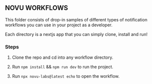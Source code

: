 ## NOVU WORKFLOWS 

This folder consists of drop-in samples of different types of notification workflows you can use in your project as a developer.

Each directory is a nextjs app that you can simply clone, install and run!

### Steps

1. Clone the repo and cd into any workflow directory.

2. Run `npm install` && `npm run dev` to run the project.

3. Run `npx novu-labs@latest echo` to open the workflow.

